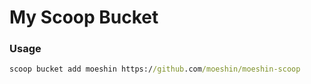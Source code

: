 # My Scoop Bucket

### Usage

```cmd
scoop bucket add moeshin https://github.com/moeshin/moeshin-scoop
```
